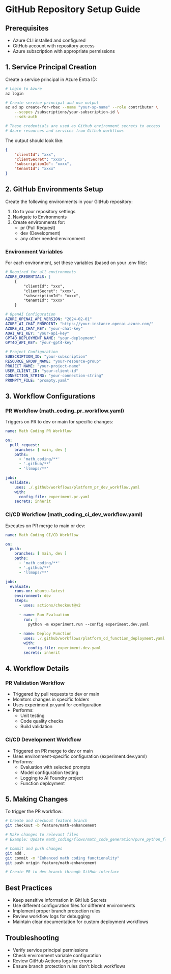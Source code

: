 # GitHub Repository Setup Guide

## Prerequisites

- Azure CLI installed and configured
- GitHub account with repository access
- Azure subscription with appropriate permissions

## 1. Service Principal Creation

Create a service principal in Azure Entra ID:

```bash
# Login to Azure
az login

# Create service principal and use output
az ad sp create-for-rbac --name "your-sp-name" --role contributor \
    --scopes /subscriptions/your-subscription-id \
    --sdk-auth

# These credentials are used as Github environment secrets to access 
# Azure resources and services from Github workflows
```

The output should look like:

```json
{
    "clientId": "xxx",
    "clientSecret": "xxxx",
    "subscriptionId": "xxxx",
    "tenantId": "xxxx"
}
```

## 2. GitHub Environments Setup

Create the following environments in your GitHub repository:

1. Go to your repository settings
2. Navigate to Environments
3. Create environments for:
   - pr (Pull Request)
   - dev (Development)
   - any other needed environment

### Environment Variables

For each environment, set these variables (based on your .env file):

```yaml
# Required for all environments
AZURE_CREDENTIALS: |
    {
        "clientId": "xxx",
        "clientSecret": "xxxx",
        "subscriptionId": "xxxx",
        "tenantId": "xxxx"
    }

# OpenAI Configuration
AZURE_OPENAI_API_VERSION: "2024-02-01"
AZURE_AI_CHAT_ENDPOINT: "https://your-instance.openai.azure.com/"
AZURE_AI_CHAT_KEY: "your-chat-key"
AOAI_API_KEY: "your-api-key"
GPT4O_DEPLOYMENT_NAME: "your-deployment"
GPT4O_API_KEY: "your-gpt4-key"

# Project Configuration
SUBSCRIPTION_ID: "your-subscription"
RESOURCE_GROUP_NAME: "your-resource-group"
PROJECT_NAME: "your-project-name"
USER_CLIENT_ID: "your-client-id"
CONNECTION_STRING: "your-connection-string"
PROMPTY_FILE: "prompty.yaml"
```

## 3. Workflow Configurations

### PR Workflow (math_coding_pr_workflow.yaml)

Triggers on PR to dev or main for specific changes:

```yaml
name: Math Coding PR Workflow

on:
  pull_request:
    branches: [ main, dev ]
    paths:
      - 'math_coding/**'
      - '.github/**'
      - 'llmops/**'

jobs:
  validate:
    uses: ./.github/workflows/platform_pr_dev_workflow.yaml
    with:
      config-file: experiment.pr.yaml
    secrets: inherit
```

### CI/CD Workflow (math_coding_ci_dev_workflow.yaml)

Executes on PR merge to main or dev:

```yaml
name: Math Coding CI/CD Workflow

on:
  push:
    branches: [ main, dev ]
    paths:
      - 'math_coding/**'
      - '.github/**'
      - 'llmops/**'

jobs:
  evaluate:
    runs-on: ubuntu-latest
    environment: dev
    steps:
      - uses: actions/checkout@v2
      
      - name: Run Evaluation
        run: |
          python -m experiment.run --config experiment.dev.yaml
      
      - name: Deploy Function
        uses: ./.github/workflows/platform_cd_function_deployment.yaml
        with:
          config-file: experiment.dev.yaml
        secrets: inherit
```

## 4. Workflow Details

### PR Validation Workflow

- Triggered by pull requests to dev or main
- Monitors changes in specific folders
- Uses experiment.pr.yaml for configuration
- Performs:
  - Unit testing
  - Code quality checks
  - Build validation

### CI/CD Development Workflow

- Triggered on PR merge to dev or main
- Uses environment-specific configuration (experiment.dev.yaml)
- Performs:
  - Evaluation with selected prompts
  - Model configuration testing
  - Logging to AI Foundry project
  - Function deployment

## 5. Making Changes

To trigger the PR workflow:

```bash
# Create and checkout feature branch
git checkout -b feature/math-enhancement

# Make changes to relevant files
# Example: Update math_coding/flows/math_code_generation/pure_python_flow.py

# Commit and push changes
git add .
git commit -m "Enhanced math coding functionality"
git push origin feature/math-enhancement

# Create PR to dev branch through GitHub interface
```

## Best Practices

- Keep sensitive information in GitHub Secrets
- Use different configuration files for different environments
- Implement proper branch protection rules
- Review workflow logs for debugging
- Maintain clear documentation for custom deployment workflows

## Troubleshooting

- Verify service principal permissions
- Check environment variable configuration
- Review GitHub Actions logs for errors
- Ensure branch protection rules don't block workflows